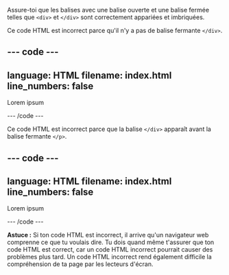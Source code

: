 Assure-toi que les balises avec une balise ouverte et une balise fermée telles que `<div>` et `</div>` sont correctement appariées et imbriquées.

Ce code HTML est incorrect parce qu'il n'y a pas de balise fermante `</div>`.

--- code ---
---
language: HTML
filename: index.html
line_numbers: false
---

<section>
<div><p>Lorem ipsum</p>
</section>

--- /code ---

Ce code HTML est incorrect parce que la balise `</div>` apparaît avant la balise fermante `</p>`.

--- code ---
---
language: HTML
filename: index.html
line_numbers: false
---

<div><p>Lorem ipsum</div></p>

--- /code ---

**Astuce :** Si ton code HTML est incorrect, il arrive qu'un navigateur web comprenne ce que tu voulais dire. Tu dois quand même t'assurer que ton code HTML est correct, car un code HTML incorrect pourrait causer des problèmes plus tard. Un code HTML incorrect rend également difficile la compréhension de ta page par les lecteurs d'écran.
